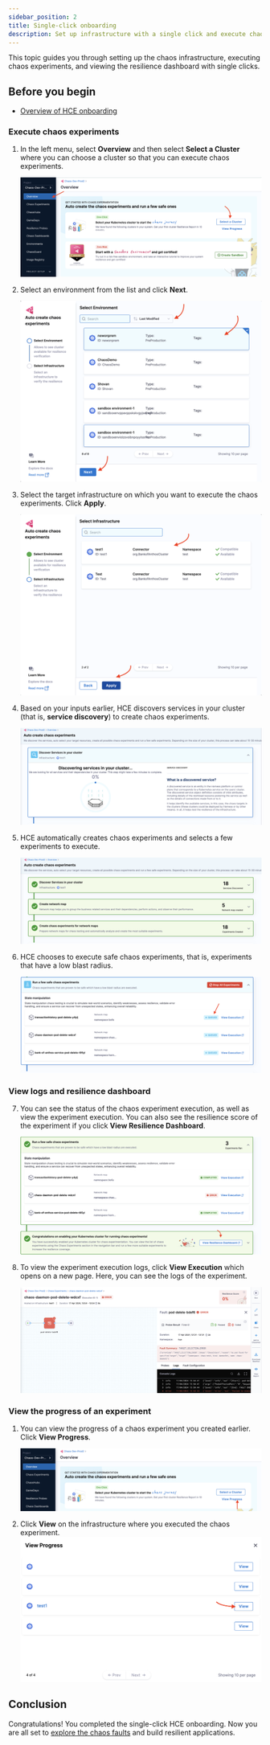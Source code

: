 ```yaml
---
sidebar_position: 2
title: Single-click onboarding
description: Set up infrastructure with a single click and execute chaos experiments.
---
```


This topic guides you through setting up the chaos infrastructure, executing chaos experiments, and viewing the resilience dashboard with single clicks.

## Before you begin

* [Overview of HCE onboarding](/docs/chaos-engineering/get-started/onboarding/hce-onboarding.md)

### Execute chaos experiments

1. In the left menu, select **Overview** and then select **Select a Cluster** where you can choose a cluster so that you can execute chaos experiments.

    ![select cluster](./static/single-click/select-cluster-1.png)

2. Select an environment from the list and click **Next**.

    ![select env](./static/single-click/select-env-2.png)

3. Select the target infrastructure on which you want to execute the chaos experiments. Click **Apply**.

    ![select infrastructure](./static/single-click/select-infra-3.png)

4. Based on your inputs earlier, HCE discovers services in your cluster (that is, **service discovery**) to create chaos experiments.

    ![service discovery](./static/single-click/service-discovery-4.png)

5. HCE automatically creates chaos experiments and selects a few experiments to execute.

    ![create experiment](./static/single-click/create-exp-5.png)

6. HCE chooses to execute safe chaos experiments, that is, experiments that have a low blast radius.

    ![execute experiment](./static/single-click/exec-exp-6.png)

### View logs and resilience dashboard

7. You can see the status of the chaos experiment execution, as well as view the experiment execution. You can also see the resilience score of the experiment if you click **View Resilience Dashboard**.

    ![experiment status](./static/single-click/exp-status-7.png)

8. To view the experiment execution logs, click **View Execution** which opens on a new page. Here, you can see the logs of the experiment.

    ![error log](./static/single-click/error-log-8.png)

### View the progress of an experiment

1. You can view the progress of a chaos experiment you created earlier. Click **View Progress**.

    ![view progress](./static/single-click/view-progress-9.png)

2. Click **View** on the infrastructure where you executed the chaos experiment.
    ![cluster view](./static/single-click/cluster-view-10.png)

## Conclusion
Congratulations! You completed the single-click HCE onboarding. Now you are all set to [explore the chaos faults](/docs/chaos-engineering/chaos-faults/) and build resilient applications.
